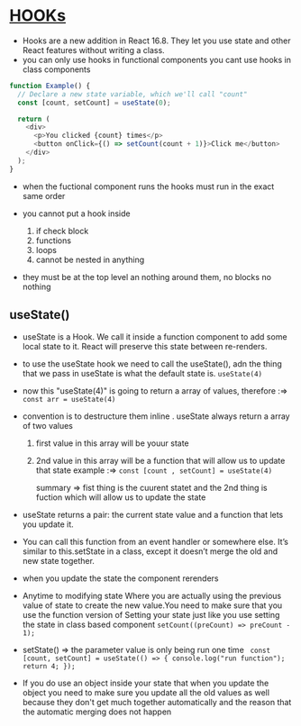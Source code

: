 # [HOOKs](https://reactjs.org/docs/hooks-intro.html)

- Hooks are a new addition in React 16.8. They let you use state and other React features without writing a class.
- you can only use hooks in functional components you cant use hooks in class components

```javascript
function Example() {
  // Declare a new state variable, which we'll call "count"
  const [count, setCount] = useState(0);

  return (
    <div>
      <p>You clicked {count} times</p>
      <button onClick={() => setCount(count + 1)}>Click me</button>
    </div>
  );
}
```

- when the fuctional component runs the hooks must run in the exact same order
- you cannot put a hook inside

  1. if check block
  2. functions
  3. loops
  4. cannot be nested in anything

- they must be at the top level an nothing around them, no blocks no nothing

## useState()

- useState is a Hook. We call it inside a function component to add some local state to it. React will preserve this state between re-renders.
- to use the useState hook we need to call the useState(), adn the thing that we pass in useState is what the default state is. `useState(4)`

- now this "useState(4)" is going to return a array of values, therefore :=> `const arr = useState(4)`

- convention is to destructure them inline . useState always return a array of two values

  1.  first value in this array will be youur state
  2.  2nd value in this array will be a function that will allow us to update that state
      example :=> `const [count , setCount] = useState(4)`

      summary => fist thing is the cuurent statet and the 2nd thing is fuction which will allow us to update the state

- useState returns a pair: the current state value and a function that lets you update it.
- You can call this function from an event handler or somewhere else. It’s similar to this.setState in a class, except it doesn’t merge the old and new state together.
- when you update the state the component rerenders

- Anytime to modifying state Where you are actually using the previous value of state to create the new value.You need to make sure that you use the function version of Setting your state just like you use setting the state in class based component
  `setCount((preCount) => preCount - 1);`

- setState() => the parameter value is only being run one time ` const [count, setCount] = useState(() => { console.log("run function"); return 4; });`
- If you do use an object inside your state that when you update the object you need to make sure you update all the old values as well because they don't get much together automatically and the reason that the automatic merging does not happen
